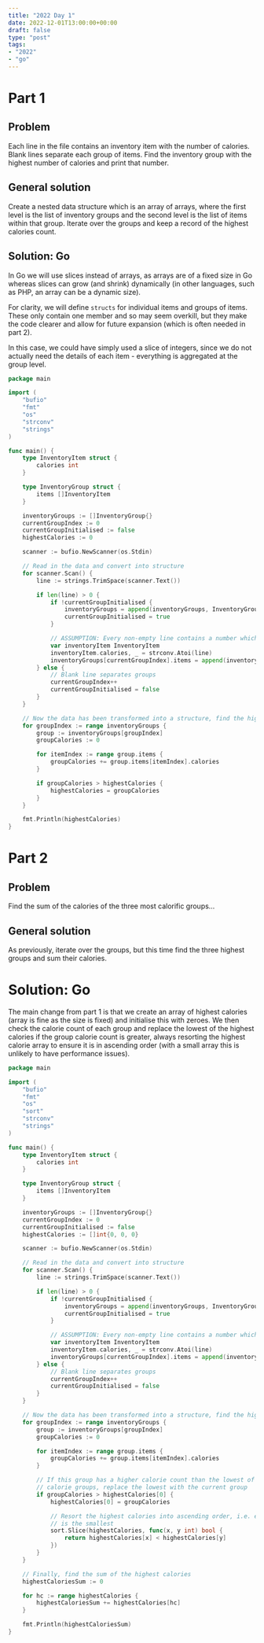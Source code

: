 ```yaml
---
title: "2022 Day 1"
date: 2022-12-01T13:00:00+00:00
draft: false
type: "post"
tags:
- "2022"
- "go"
---
```


# Part 1

## Problem

Each line in the file contains an inventory item with the number of calories. Blank lines separate each group of items. Find the inventory group with the highest number of calories and print that number.

## General solution

Create a nested data structure which is an array of arrays, where the first level is the list of inventory groups and the second level is the list of items within that group. Iterate over the groups and keep a record of the highest calories count.

## Solution: Go

In Go we will use slices instead of arrays, as arrays are of a fixed size in Go whereas slices can grow (and shrink) dynamically (in other languages, such as PHP, an array can be a dynamic size).

For clarity, we will define `structs` for individual items and groups of items. These only contain one member and so may seem overkill, but they make the code clearer and allow for future expansion (which is often needed in part 2).

In this case, we could have simply used a slice of integers, since we do not actually need the details of each item - everything is aggregated at the group level.

```go
package main

import (
	"bufio"
	"fmt"
	"os"
	"strconv"
	"strings"
)

func main() {
	type InventoryItem struct {
		calories int
	}

	type InventoryGroup struct {
		items []InventoryItem
	}

	inventoryGroups := []InventoryGroup{}
	currentGroupIndex := 0
	currentGroupInitialised := false
	highestCalories := 0

	scanner := bufio.NewScanner(os.Stdin)

	// Read in the data and convert into structure
	for scanner.Scan() {
		line := strings.TrimSpace(scanner.Text())

		if len(line) > 0 {
			if !currentGroupInitialised {
				inventoryGroups = append(inventoryGroups, InventoryGroup{})
				currentGroupInitialised = true
			}

			// ASSUMPTION: Every non-empty line contains a number which can be expressed as an integer
			var inventoryItem InventoryItem
			inventoryItem.calories, _ = strconv.Atoi(line)
			inventoryGroups[currentGroupIndex].items = append(inventoryGroups[currentGroupIndex].items, inventoryItem)
		} else {
			// Blank line separates groups
			currentGroupIndex++
			currentGroupInitialised = false
		}
	}

	// Now the data has been transformed into a structure, find the highest calorie group
	for groupIndex := range inventoryGroups {
		group := inventoryGroups[groupIndex]
		groupCalories := 0

		for itemIndex := range group.items {
			groupCalories += group.items[itemIndex].calories
		}

		if groupCalories > highestCalories {
			highestCalories = groupCalories
		}
	}

	fmt.Println(highestCalories)
}
```

# Part 2

## Problem

Find the sum of the calories of the three most calorific groups…

## General solution

As previously, iterate over the groups, but this time find the three highest groups and sum their calories.

# Solution: Go

The main change from part 1 is that we create an array of highest calories (array is fine as the size is fixed) and initialise this with zeroes. We then check the calorie count of each group and replace the lowest of the highest calories if the group calorie count is greater, always resorting the highest calorie array to ensure it is in ascending order (with a small array this is unlikely to have performance issues).

```go
package main

import (
	"bufio"
	"fmt"
	"os"
	"sort"
	"strconv"
	"strings"
)

func main() {
	type InventoryItem struct {
		calories int
	}

	type InventoryGroup struct {
		items []InventoryItem
	}

	inventoryGroups := []InventoryGroup{}
	currentGroupIndex := 0
	currentGroupInitialised := false
	highestCalories := []int{0, 0, 0}

	scanner := bufio.NewScanner(os.Stdin)

	// Read in the data and convert into structure
	for scanner.Scan() {
		line := strings.TrimSpace(scanner.Text())

		if len(line) > 0 {
			if !currentGroupInitialised {
				inventoryGroups = append(inventoryGroups, InventoryGroup{})
				currentGroupInitialised = true
			}

			// ASSUMPTION: Every non-empty line contains a number which can be expressed as an integer
			var inventoryItem InventoryItem
			inventoryItem.calories, _ = strconv.Atoi(line)
			inventoryGroups[currentGroupIndex].items = append(inventoryGroups[currentGroupIndex].items, inventoryItem)
		} else {
			// Blank line separates groups
			currentGroupIndex++
			currentGroupInitialised = false
		}
	}

	// Now the data has been transformed into a structure, find the highest calorie group
	for groupIndex := range inventoryGroups {
		group := inventoryGroups[groupIndex]
		groupCalories := 0

		for itemIndex := range group.items {
			groupCalories += group.items[itemIndex].calories
		}

		// If this group has a higher calorie count than the lowest of the highest
		// calorie groups, replace the lowest with the current group
		if groupCalories > highestCalories[0] {
			highestCalories[0] = groupCalories

			// Resort the highest calories into ascending order, i.e. element 0
			// is the smallest
			sort.Slice(highestCalories, func(x, y int) bool {
				return highestCalories[x] < highestCalories[y]
			})
		}
	}

	// Finally, find the sum of the highest calories
	highestCaloriesSum := 0

	for hc := range highestCalories {
		highestCaloriesSum += highestCalories[hc]
	}

	fmt.Println(highestCaloriesSum)
}
```